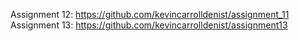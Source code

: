 Assignment 12: https://github.com/kevincarrolldenist/assignment_11
Assignment 13: https://github.com/kevincarrolldenist/assignment13
